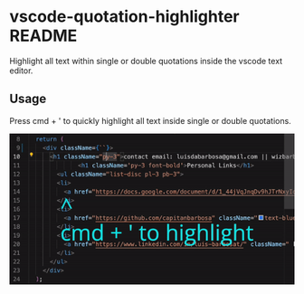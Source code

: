 # vscode-quotation-highlighter README

Highlight all text within single or double quotations inside the vscode text editor.

## Usage
Press cmd + ' to quickly highlight all text inside single or double quotations.

![Highlighter Demo](highlighter-demo.gif)



